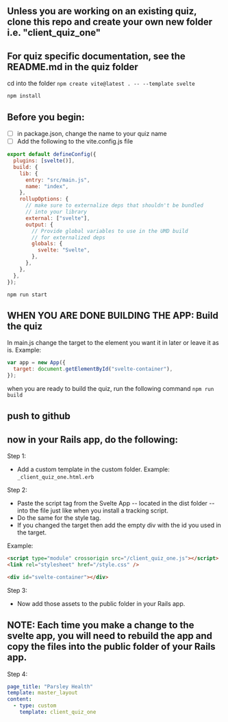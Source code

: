 ## Unless you are working on an existing quiz, clone this repo and create your own new folder i.e. "client_quiz_one"

## For quiz specific documentation, see the README.md in the quiz folder

cd into the folder
`npm create vite@latest . -- --template svelte`

`npm install`

## Before you begin:

- [ ] in package.json, change the name to your quiz name
- [ ] Add the following to the vite.config.js file

```js
export default defineConfig({
  plugins: [svelte()],
  build: {
    lib: {
      entry: "src/main.js",
      name: "index",
    },
    rollupOptions: {
      // make sure to externalize deps that shouldn't be bundled
      // into your library
      external: ["svelte"],
      output: {
        // Provide global variables to use in the UMD build
        // for externalized deps
        globals: {
          svelte: "Svelte",
        },
      },
    },
  },
});
```

`npm run start`

## WHEN YOU ARE DONE BUILDING THE APP: Build the quiz

In main.js change the target to the element you want it in later or leave it as is. Example:

```js
var app = new App({
  target: document.getElementById("svelte-container"),
});
```

when you are ready to build the quiz, run the following command
`npm run build`

## push to github

## now in your Rails app, do the following:

Step 1:

- Add a custom template in the custom folder. Example:
  `_client_quiz_one.html.erb`

Step 2:

- Paste the script tag from the Svelte App -- located in the dist folder -- into the file just like when you install a tracking script.
- Do the same for the style tag.
- If you changed the target then add the empty div with the id you used in the target.

Example:

```html
<script type="module" crossorigin src="/client_quiz_one.js"></script>
<link rel="stylesheet" href="/style.css" />

<div id="svelte-container"></div>
```

Step 3:

- Now add those assets to the public folder in your Rails app.

## NOTE: Each time you make a change to the svelte app, you will need to rebuild the app and copy the files into the public folder of your Rails app.

Step 4:

```yaml
page_title: "Parsley Health"
template: master_layout
content:
  - type: custom
    template: client_quiz_one
```
